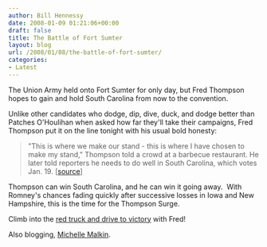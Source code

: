 ```yaml
---
author: Bill Hennessy
date: 2008-01-09 01:21:06+00:00
draft: false
title: The Battle of Fort Sumter
layout: blog
url: /2008/01/08/the-battle-of-fort-sumter/
categories:
- Latest
---
```


The Union Army held onto Fort Sumter for only day, but Fred Thompson hopes to gain and hold South Carolina from now to the convention.

Unlike other candidates who dodge, dip, dive, duck, and dodge better than Patches O'Houlihan when asked how far they'll take their campaigns, Fred Thompson put it on the line tonight with his usual bold honesty:


> "This is where we make our stand - this is where I have chosen to make my stand," Thompson told a crowd at a barbecue restaurant. He later told reporters he needs to do well in South Carolina, which votes Jan. 19. [[source](https://apnews.myway.com/article/20080109/D8U213701.html)]


Thompson can win South Carolina, and he can win it going away.  With Romney's chances fading quickly after successive losses in Iowa and New Hampshire, this is the time for the Thompson Surge.

Climb into the [red truck and drive to victory](https://www.fred08.com/contribute.aspx?RefererID=4987be96-4295-4dda-be05-236f28ab766f) with Fred!

Also blogging, [Michelle Malkin](https://michellemalkin.com/2008/01/08/fred-thompson-on-south-carolina-this-is-my-firewall/).
